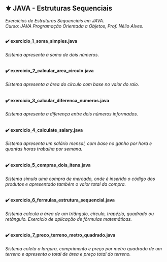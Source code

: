 ## ⚜️ JAVA - Estruturas Sequenciais
<i>Exercícios de Estruturas Sequenciais em JAVA. <br>
Curso: JAVA Programação Orientada a Objetos, Prof. Nélio Alves. </i>
##
<h4>✔️ exercicio_1_soma_simples.java</h4>

<h6>Sistema apresenta a soma de dois números.</h6>

<h4>✔️ exercicio_2_calcular_area_circulo.java</h4>

<h6>Sistema apresenta a área do círculo com base no valor do raio.</h6>

<h4>✔️ exercicio_3_calcular_diferenca_numeros.java</h4>

<h6>Sistema apresenta a diferença entre dois números informados.</h6>

<h4>✔️ exercicio_4_calculate_salary.java</h4>

<h6>Sistema apresenta um salário mensal, com base no ganho por hora e quantas horas trabalha por semana.</h6>

<h4>✔️ exercicio_5_compras_dois_itens.java</h4>

<h6>Sistema simula uma compra de mercado, onde é inserido o código dos produtos e apresentado também o valor total da compra.</h6>

<h4>✔️ exercicio_6_formulas_estrutura_sequencial.java</h4>

<h6>Sistema calcula a área de um triângulo, círculo, trapézio, quadrado ou retângulo. Exercício de aplicação de fórmulas matemáticas.</h6>

<h4>✔️ exercicio_7_preco_terreno_metro_quadrado.java</h4>

<h6>Sistema coleta a largura, comprimento e preço por metro quadrado de um terreno e apresenta o total de área e preço total do terreno.</h6>
